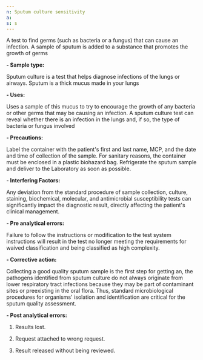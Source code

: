 ```yaml
---
n: Sputum culture sensitivity
a: 
s: s
---
```



A test to find germs (such as bacteria or a fungus) that can cause an infection. A sample of sputum is added to a substance that promotes the growth of germs

__-	Sample type:__

 Sputum culture is a test that helps diagnose infections of the lungs or airways. Sputum is a thick mucus made in your lungs

__-	Uses:__

Uses a sample of this mucus to try to encourage the growth of any bacteria or other germs that may be causing an infection. A sputum culture test can reveal whether there is an infection in the lungs and, if so, the type of bacteria or fungus involved

__-	Precautions:__

Label the container with the patient's first and last name, MCP, and the date and time of collection of the sample. For sanitary reasons, the container must be enclosed in a plastic biohazard bag. Refrigerate the sputum sample and deliver to the Laboratory as soon as possible.

__-	Interfering Factors:__

 Any deviation from the standard procedure of sample collection, culture, staining, biochemical, molecular, and antimicrobial susceptibility tests can significantly impact the diagnostic result, directly affecting the patient's clinical management. 

__-	Pre analytical errors:__

Failure to follow the instructions or modification to the test system instructions will result in the test no longer meeting the requirements for waived classification and being classified as high complexity.

__-	Corrective action:__

Collecting a good quality sputum sample is the first step for getting an, the pathogens identified from sputum culture do not always originate from lower respiratory tract infections because they may be part of contaminant sites or preexisting in the oral flora. Thus, standard microbiological procedures for organisms' isolation and identification are critical for the sputum quality assessment.

__-	Post analytical errors:__

1. Results lost.

2. Request attached to wrong request.

3. Result released without being reviewed.